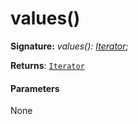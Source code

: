 # values()





**Signature:** _values(): [Iterator](../../es6-collections.api/interface/iterator.md)<T>;_

**Returns**: [`Iterator`](../../es6-collections.api/interface/iterator.md)<T>





#### Parameters
None


